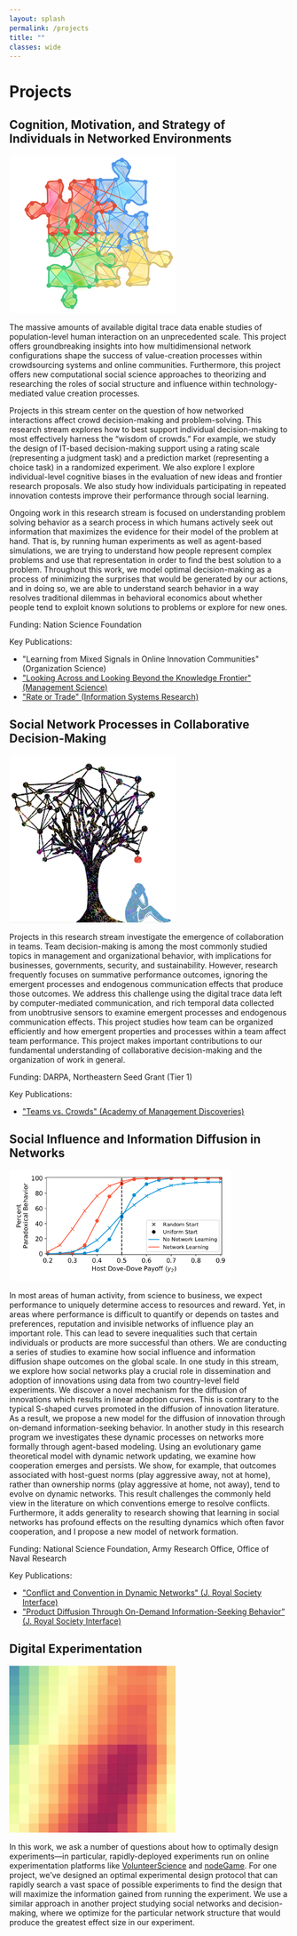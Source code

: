 ```yaml
---
layout: splash
permalink: /projects
title: ""
classes: wide
---
```

# Projects

## Cognition, Motivation, and Strategy of Individuals in Networked Environments
<div class="clearfix">
<img class="align-right" src="assets/images/paper_collab.png" width="300">
<p>The massive amounts of available digital trace data enable studies of population-level human interaction on an unprecedented scale. This project offers groundbreaking insights into how multidimensional network configurations shape the success of value-creation processes within crowdsourcing systems and online communities. Furthermore, this project offers new computational social science approaches to theorizing and researching the roles of social structure and influence within technology-mediated value creation processes.</p>
<p>Projects in this stream center on the question of how networked interactions affect crowd decision-making and problem-solving. This research stream explores how to best support individual decision-making to most effectively harness the “wisdom of crowds.” 
	For example, we study the design of IT-based decision-making support using a rating scale (representing a judgment task) and a prediction market (representing a choice task) in a randomized experiment. We also explore I explore individual-level cognitive biases in the evaluation of new ideas and frontier research proposals. We also study how individuals participating in repeated innovation contests improve their performance through social learning. </p>
<p>Ongoing work in this research stream is focused on understanding problem solving behavior as a search process in which humans actively seek out information that maximizes the evidence for their model of the problem at hand. That is, by running human experiments as well as agent-based simulations, we are trying to understand how people represent complex problems and use that representation in order to find the best solution to a problem. Throughout this work, we model optimal decision-making as a process of minimizing the surprises that would be generated by our actions, and in doing so, we are able to understand search behavior in a way resolves traditional dilemmas in behavioral economics about whether people tend to exploit known solutions to problems or explore for new ones.</p>
<p>Funding: Nation Science Foundation</p>
<p>Key Publications:</p>
<ul>
	<li>"Learning from Mixed Signals in Online Innovation Communities" (Organization Science)</li>
	<li><a href="https://pubsonline.informs.org/doi/10.1287/mnsc.2015.2285" target="_blank">"Looking Across and Looking Beyond the Knowledge Frontier" (Management Science)</a></li>
	<li><a href="https://pubsonline.informs.org/doi/abs/10.1287/isre.2015.0605" target="_blank">"Rate or Trade" (Information Systems Research)</a></li>
</ul>
</div>

## Social Network Processes in Collaborative Decision-Making
<div class="clearfix">
<img class="align-right" src="assets/images/paper_social.jpg" width="300">
<p>Projects in this research stream investigate the emergence of collaboration in teams. Team decision-making is among the most commonly studied topics in management and organizational behavior, with implications for businesses, governments, security, and sustainability. However, research frequently focuses on summative performance outcomes, ignoring the emergent processes and endogenous communication effects that produce those outcomes. We address this challenge using the digital trace data left by computer-mediated communication, and rich temporal data collected from unobtrusive sensors to examine emergent processes and endogenous communication effects.
	This project studies how team can be organized efficiently and how emergent properties and processes within a team affect team performance. This project makes important contributions to our fundamental understanding of collaborative decision­-making and the organization of work in general. </p>
<p>Funding: DARPA, Northeastern Seed Grant (Tier 1)</p>
<p>Key Publications:</p>
<ul>
	<li><a href="https://ssrn.com/abstract=2384068" target="_blank">"Teams vs. Crowds" (Academy of Management Discoveries)</a></li>
</ul>
</div>


## Social Influence and Information Diffusion in Networks
<div class="clearfix">
<img class="align-right" src="assets/images/paper_diffusion_networks.png">
<p>In most areas of human activity, from science
to business, we expect performance to
uniquely determine access to resources and
reward. Yet, in areas where performance is
difficult to quantify or depends on tastes and
preferences, reputation and invisible networks
of influence play an important role. This can
lead to severe inequalities such that certain
individuals or products are more successful than others. We are conducting a series of studies to examine how social influence and
information diffusion shape outcomes on the global scale. In one study in this stream, we explore
how social networks play a crucial role in dissemination and adoption of innovations using data
from two country-level field experiments. We discover a novel mechanism for the diffusion of
innovations which results in linear adoption curves. This is contrary to the typical S-shaped
curves promoted in the diffusion of innovation literature. As a result, we propose a new model
for the diffusion of innovation through on-demand information-seeking behavior. In another
study in this research program we investigates these dynamic processes on networks more
formally through agent-based modeling. Using an evolutionary game theoretical model with
dynamic network updating, we examine how cooperation emerges and persists. We show, for
example, that outcomes associated with host-guest norms (play aggressive away, not at home),
rather than ownership norms (play aggressive at home, not away), tend to evolve on dynamic
networks. This result challenges the commonly held view in the literature on which conventions
emerge to resolve conflicts. Furthermore, it adds generality to research showing that learning in
social networks has profound effects on the resulting dynamics which often favor cooperation,
and I propose a new model of network formation.</p>

<p>Funding: National Science Foundation, Army Research Office, Office of Naval Research</p>
<p>Key Publications:</p>
<ul>
	<li><a href="http://www.ccs.neu.edu/home/criedl/conflict-convention/" target="_blank">"Conflict and Convention in Dynamic Networks" (J. Royal Society Interface)</a></li>
	<li><a href="http://rsif.royalsocietypublishing.org/content/15/139/20170751" target="_blank">"Product Diffusion Through On-Demand Information-Seeking Behavior” (J. Royal Society Interface)</a></li>
</ul>
</div>


## Digital Experimentation
<div class="clearfix">
<img class="align-right" src="assets/images/paper_optimal.png" width="300">
<p>In this work, we ask a number of questions about how to optimally design experiments—in particular, rapidly-deployed experiments run on online experimentation platforms like <a href="https://volunteerscience.com/">VolunteerScience</a> and <a href="http://nodegame.org">nodeGame</a>. For one project, we’ve designed an optimal experimental design protocol that can rapidly search a vast space of possible experiments to find the design that will maximize the information gained from running the experiment. We use a similar approach in another project studying social networks and decision-making, where we optimize for the particular network structure that would produce the greatest effect size in our experiment.</p>
</div>
